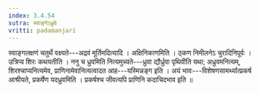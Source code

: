 ```yaml
---
index: 3.4.54
sutra: स्वाङ्गेऽध्रुवे
vritti: padamanjari
---
```


 स्वाङ्गलक्षणं चतुर्थे वक्ष्यते---अद्रवं मूर्तिमदित्यादि । अक्षिनिकाणमिति । ठ्कण निमीलनेऽ चुरादिनिपूर्वः । उत्रिप्य शिरः कथयतीति । ननु च ध्रुवमिति नित्यमुच्यते---ध्रुवा द्यौर्ध्रुवा पृथिवीति यथा; अध्रुवमनित्यम्, शिरश्चाप्यनित्यमेव, प्राणिनामेवानित्यत्वादत आह---यस्मिन्नङ्ग इति । अयं भावः---विशेषणसामर्थ्यात्प्रकर्ष आश्रीयते, प्रकर्षेण यदध्रुवमिति । प्रकर्षश्च जीवत्यपि प्राणिनि कदाचिदभाव इति ॥